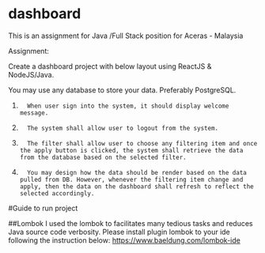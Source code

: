 # dashboard
This is an assignment for Java /Full Stack position for Aceras - Malaysia


Assignment:

Create a dashboard project with below layout using ReactJS & NodeJS/Java.

You may use any database to store your data. Preferably PostgreSQL.

1.       When user sign into the system, it should display welcome message.

2.       The system shall allow user to logout from the system.

3.       The filter shall allow user to choose any filtering item and once the apply button is clicked, the system shall retrieve the data from the database based on the selected filter.

4.       You may design how the data should be render based on the data pulled from DB. However, whenever the filtering item change and apply, then the data on the dashboard shall refresh to reflect the selected accordingly.

#Guide to run project

##Lombok
I used the lombok to facilitates many tedious tasks and reduces Java source code verbosity.
Please install plugin lombok to your ide following the instruction below:
https://www.baeldung.com/lombok-ide


